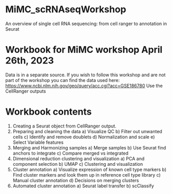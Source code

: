 # MiMC_scRNAseqWorkshop
An overview of single cell RNA sequencing: from cell ranger to annotation in Seurat

# Workbook for MiMC workshop April 26th, 2023
Data is in a separate source.
If you wish to follow this workshop and are not part of the workshop you can find the data used here:
https://www.ncbi.nlm.nih.gov/geo/query/acc.cgi?acc=GSE186780
Use the CellRanger outputs

# Workbook contents
1. Creating a Seurat object from CellRanger output.
2. Preparing and cleaning the data
  a) Visualize QC
  b) Filter out unwanted cells
  c) Identify and remove doublets
  d) Normalization and scale
  e) Select Variable features
3. Merging and Harmonizing samples
  a) Merge samples
  b) Use Seurat find anchors to integrate
  c) Compare merged vs integrated
4. Dimensional reduction clustering and visualization
  a) PCA and component selection
  b) UMAP
  c) Clustering and visualization
5. Cluster annotation
  a) Visualize expression of known cell type markers
  b) Find cluster markers and look them up in reference cell type library
  c) Manual cluster annotation 
  d) Decisions on merging clusters
6. Automated cluster annotation
  a) Seurat label transfer
  b) scClassify
